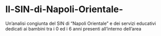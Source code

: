 # Il-SIN-di-Napoli-Orientale-
Un’analisi congiunta del SIN di “Napoli Orientale” e dei servizi educativi dedicati ai bambini tra i 0 ed i 6 anni presenti all’interno dell’area
